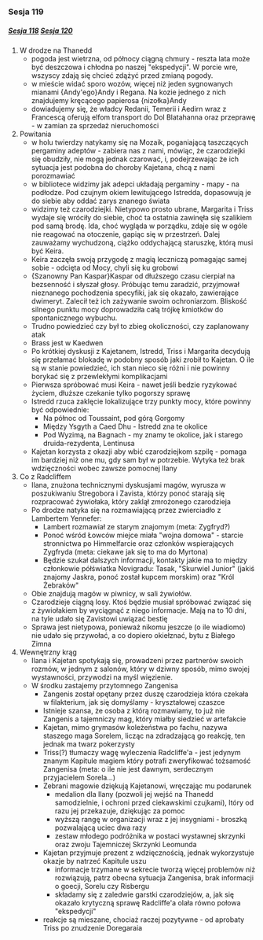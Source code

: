 ### Sesja 119
##### [Sesja 118](#sesja-118) [Sesja 120](#sesja-120)
1. W drodze na Thanedd
    - pogoda jest wietrzna, od północy ciągną chmury - reszta lata może być deszczowa i chłodna po naszej "ekspedycji". W porcie wre, wszyscy zdają się chcieć zdążyć przed zmianą pogody.
    - w mieście widać sporo wozów, więcej niż jeden sygnowanych mianami {Andy'ego}Andy i Regana. Na kozie jednego z nich znajdujemy kręcącego papierosa {nizołka}Andy
    - dowiadujemy się, że władcy Redanii, Temerii i Aedirn wraz z Francescą oferują elfom transport do Dol Blatahanna oraz przeprawę - w zamian za sprzedaż nieruchomości
2. Powitania
    - w holu twierdzy natykamy się na Mozaik, poganiającą taszczących pergaminy adeptów - zabiera nas z nami, mówiąc, że czarodziejki się obudziły, nie mogą jednak czarować, i, podejrzewając że ich sytuacja jest podobna do choroby Kajetana, chcą z nami porozmawiać
    - w bibliotece widzimy jak adepci układają pergaminy - mapy - na podłodze. Pod czujnym okiem lewitującego Istredda, dopasowują je do siebie aby oddać zarys znanego świata
    - widzimy też czarodziejki. Nietypowo prosto ubrane, Margarita i Triss wydaje się wróciły do siebie, choć ta ostatnia zawinęła się szalikiem pod samą brodę. Ida, choć wygląda w porządku, zdaje się w ogóle nie reagować na otoczenie, gapiąc się w przestrzeń. Dalej zauważamy wychudzoną, ciążko oddychającą staruszkę, którą musi być Keira.
    - Keira zaczęła swoją przygodę z magią leczniczą pomagając samej sobie - odcięta od Mocy, chyli się ku grobowi
    - {Szanowny Pan Kaspar}Kaspar od dłuższego czasu cierpiał na bezsenność i słyszał głosy. Próbując temu zaradzić, przyjmował nieznanego pochodzenia specyfiki, jak się okazało, zawierające dwimeryt. Zalecił też ich zażywanie swoim ochroniarzom. Bliskość silnego punktu mocy doprowadziła całą trójkę kmiotków do spontanicznego wybuchu.
    - Trudno powiedzieć czy był to zbieg okoliczności, czy zaplanowany atak
    - Brass jest w Kaedwen
    - Po krótkiej dyskusji z Kajetanem, Istredd, Triss i Margarita decydują się przełamać blokadę w podobny sposób jaki zrobił to Kajetan. O ile są w stanie powiedzieć, ich stan nieco się różni i nie powinny borykać się z przewlekłymi komplikacjami
    - Pierwsza spróbować musi Keira - nawet jeśli bedzie ryzykować życiem, dłuższe czekanie tylko pogorszy sprawę
    - Istredd rzuca zaklęcie lokalizujące trzy punkty mocy, które powinny być odpowiednie:
        - Na północ od Toussaint, pod górą Gorgomy
        - Między Ysgyth a Caed Dhu - Istredd zna te okolice
        - Pod Wyzimą, na Bagnach - my znamy te okolice, jak i starego druida-rezydenta, Lentinusa
    - Kajetan korzysta z okazji aby wbić czarodziejkom szpilę - pomaga im bardziej niż one mu, gdy sam był w potrzebie. Wytyka też brak wdzięczności wobec zawsze pomocnej Ilany
3. Co z Radcliffem
    - Ilana, znużona technicznymi dyskusjami magów, wyrusza w poszukiwaniu Stregobora i Zavista, którzy ponoć starają się rozpracować żywiołaka, który zaklął zmrożonego czarodzieja
    - Po drodze natyka się na rozmawiającą przez zwierciadło z Lambertem Yennefer:
        - Lambert rozmawiał ze starym znajomym (meta: Zygfryd?)
        - Ponoć wśród Łowców miejce miała "wojna domowa" - starcie stronnictwa po Himmelfarcie oraz członków wspierających Zygfryda (meta: ciekawe jak się to ma do Myrtona)
        - Będzie szukał dalszych informacji, kontakty jakie ma to między członkowie półświatka Novigradu: Tasak, "Skurwiel Junior" (jakiś znajomy Jaskra, ponoć został kupcem morskim) oraz "Król Żebraków"
    - Obie znajdują magów w piwnicy, w sali żywiołów.
    - Czarodzieje ciągną losy. Ktoś będzie musiał spróbować związać się z żywiołakiem by wyciągnąć z niego informacje. Mają na to 10 dni, na tyle udało się Zavistowi uwiązać bestię
    - Sprawa jest nietypowa, ponieważ nikomu jeszcze (o ile wiadiomo) nie udało się przywołać, a co dopiero okiełznać, bytu z Białego Zimna
4. Wewnętrzny krąg
    - Ilana i Kajetan spotykają się, prowadzeni przez partnerów swoich rozmów, w jednym z salonów, który w dziwny sposób, mimo swojej wystawności, przywodzi na myśl więzienie.
    - W środku zastajemy przytomnego Zangenisa
        - Zangenis został opętany przez duszę czarodzieja która czekała w filakterium, jak się domyślamy - kryształowej czaszce
        - Istnieje szansa, że osoba z którą rozmawiamy, to już nie Zangenis a tajemniczy mag, który miałby siedzieć w artefakcie
        - Kajetan, mimo grymasów koleżeństwa po fachu, nazywa staszego maga Sorelem, licząc na zdradzającą go reakcję, ten jednak ma twarz pokerzysty
        - Triss(?) tłumaczy wagę wyleczenia Radcliffe'a - jest jedynym znanym Kapitule magiem który potrafi zweryfikować tożsamość Zangenisa (meta: o ile nie jest dawnym, serdecznym przyjacielem Sorela...)
        - Zebrani magowie dziękują Kajetanowi, wręczając mu podarunek
            - medalion dla Ilany (pozwoli jej wejść na Thanedd samodzielnie, i ochroni przed ciekawskimi czujkami), ltóry od razu jej przekazuje, dziękując za pomoc
            - wyższą rangę w organizacji wraz z jej insygniami - broszką pozwalającą uciec dwa razy
            - zestaw młodego podróżnika w postaci wystawnej skrzynki oraz zwoju Tajemniczej Skrzynki Leomunda
        - Kajetan przyjmuje prezent z wdzięcznością, jednak wykorzystuje okazje by natrzeć Kapitule uszu
            - informacje trzymane w sekrecie tworzą więcej problemów niż rozwiązują, patrz obecna sytuacja Zangenisa, brak informacji o goecji, Sorelu czy Risbergu
            - składamy się z zaledwie garstki czarodziejów, a, jak się okazało krytyczną sprawę Radcliffe'a olała równo połowa "ekspedycji"
        - reakcje są mieszane, chociaż raczej pozytywne - od aprobaty Triss po znudzenie Doregaraia
